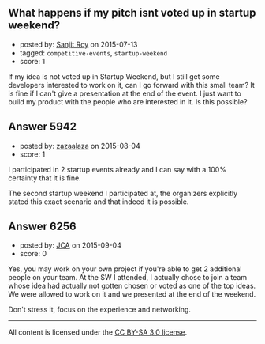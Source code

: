 ## What happens if my pitch isnt voted up in startup weekend?

- posted by: [Sanjit Roy](https://stackexchange.com/users/4842411/sanjit-roy) on 2015-07-13
- tagged: `competitive-events`, `startup-weekend`
- score: 1

<p>If my idea is not voted up in Startup Weekend, but I still get some developers interested to work on it, can I go forward with this small team? It is fine if I can't give a presentation at the end of the event. I just want to build my product with the people who are interested in it. Is this possible? </p>



## Answer 5942

- posted by: [zazaalaza](https://stackexchange.com/users/4672194/zazaalaza) on 2015-08-04
- score: 1

<p>I participated in 2 startup events already and I can say with a 100% certainty that it is fine. </p>

<p>The second startup weekend I participated at, the organizers explicitly stated this exact scenario and that indeed it is possible.</p>



## Answer 6256

- posted by: [JCA](https://stackexchange.com/users/6822638/jca) on 2015-09-04
- score: 0

<p>Yes, you may work on your own project if you're able to get 2 additional people on your team. At the SW I attended, I actually chose to join a team whose idea had actually not gotten chosen or voted as one of the top ideas. We were allowed to work on it and we presented at the end of the weekend.</p>

<p>Don't stress it, focus on the experience and networking. </p>




---

All content is licensed under the [CC BY-SA 3.0 license](https://creativecommons.org/licenses/by-sa/3.0/).
